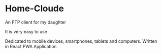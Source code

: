 # Home-Cloude

An FTP client for my daughter

It is very easy to use

Dedicated to mobile devices, smartphones, tablets and computers.
Written in React
PWA Application

